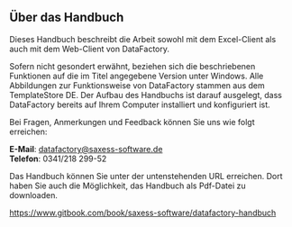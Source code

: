 ## Über das Handbuch

Dieses Handbuch beschreibt die Arbeit sowohl mit dem Excel-Client als auch mit dem Web-Client von DataFactory.  

Sofern nicht gesondert erwähnt, beziehen sich die beschriebenen Funktionen auf die im Titel angegebene Version unter Windows. Alle Abbildungen zur Funktionsweise von DataFactory stammen aus dem TemplateStore DE. Der Aufbau des Handbuchs ist darauf ausgelegt, dass DataFactory bereits auf Ihrem Computer installiert und konfiguriert ist.

Bei Fragen, Anmerkungen und Feedback können Sie uns wie folgt erreichen:

**E-Mail**: <datafactory@saxess-software.de>  
**Telefon**: 0341/218 299-52

Das Handbuch können Sie unter der untenstehenden URL erreichen. Dort haben Sie auch die Möglichkeit, das Handbuch als Pdf-Datei zu downloaden.

https://www.gitbook.com/book/saxess-software/datafactory-handbuch
